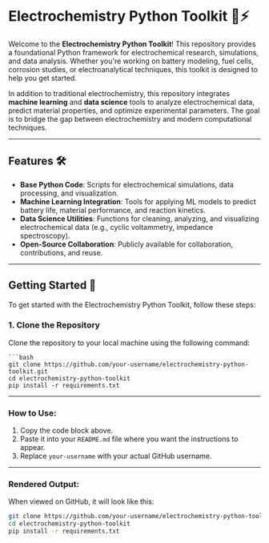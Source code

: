 # Electrochemistry Python Toolkit 🧪⚡

Welcome to the **Electrochemistry Python Toolkit**! This repository provides a foundational Python framework for electrochemical research, simulations, and data analysis. Whether you're working on battery modeling, fuel cells, corrosion studies, or electroanalytical techniques, this toolkit is designed to help you get started.

In addition to traditional electrochemistry, this repository integrates **machine learning** and **data science** tools to analyze electrochemical data, predict material properties, and optimize experimental parameters. The goal is to bridge the gap between electrochemistry and modern computational techniques.

---

## Features 🛠️

- **Base Python Code**: Scripts for electrochemical simulations, data processing, and visualization.
- **Machine Learning Integration**: Tools for applying ML models to predict battery life, material performance, and reaction kinetics.
- **Data Science Utilities**: Functions for cleaning, analyzing, and visualizing electrochemical data (e.g., cyclic voltammetry, impedance spectroscopy).
- **Open-Source Collaboration**: Publicly available for collaboration, contributions, and reuse.

---

## Getting Started 🚀

To get started with the Electrochemistry Python Toolkit, follow these steps:

### 1. Clone the Repository
Clone the repository to your local machine using the following command:

    ```bash
    git clone https://github.com/your-username/electrochemistry-python-toolkit.git
    cd electrochemistry-python-toolkit
    pip install -r requirements.txt


---

### How to Use:
1. Copy the code block above.
2. Paste it into your `README.md` file where you want the instructions to appear.
3. Replace `your-username` with your actual GitHub username.

---

### Rendered Output:
When viewed on GitHub, it will look like this:

```bash
git clone https://github.com/your-username/electrochemistry-python-toolkit.git
cd electrochemistry-python-toolkit
pip install -r requirements.txt
